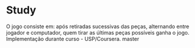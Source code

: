 # Study

O jogo consiste em: após retiradas sucessivas das peças, alternando entre jogador e computador, quem tirar as últimas peças possíveis ganha o jogo.
Implementação durante curso - USP/Coursera.
 master
